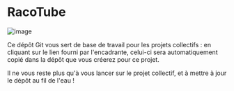 # RacoTube

![image](https://github.com/user-attachments/assets/12c7cb1c-68a9-4e4a-beb8-ab3cf5ff3a0b)


Ce dépôt Git vous sert de base de travail pour les projets collectifs : en cliquant sur le lien fourni par l'encadrante, celui-ci sera automatiquement copié dans la dépôt que vous créerez pour ce projet.

Il ne vous reste plus qu'à vous lancer sur le projet collectif, et à mettre à jour le dépôt au fil de l'eau !
